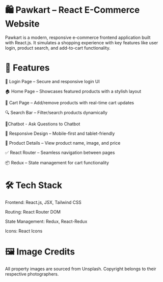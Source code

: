 # 🛍️ Pawkart – React E-Commerce Website
Pawkart is a modern, responsive e-commerce frontend application built with React.js. It simulates a shopping experience with key features like user login, product search, and add-to-cart functionality.

# 🚀 Features
🔐 Login Page – Secure and responsive login UI

🏠 Home Page – Showcases featured products with a stylish layout

🛒 Cart Page – Add/remove products with real-time cart updates

🔍 Search Bar – Filter/search products dynamically

🤖Chatbot - Ask Questions to Chatbot

📱 Responsive Design – Mobile-first and tablet-friendly

🧾 Product Details – View product name, image, and price

✅ React Router – Seamless navigation between pages

📦 Redux – State management for cart functionality

# 🛠️ Tech Stack
Frontend: React.js, JSX, Tailwind CSS

Routing: React Router DOM

State Management: Redux, React-Redux

Icons: React Icons

# 🖼️ Image Credits
All property images are sourced from Unsplash. Copyright belongs to their respective photographers.
